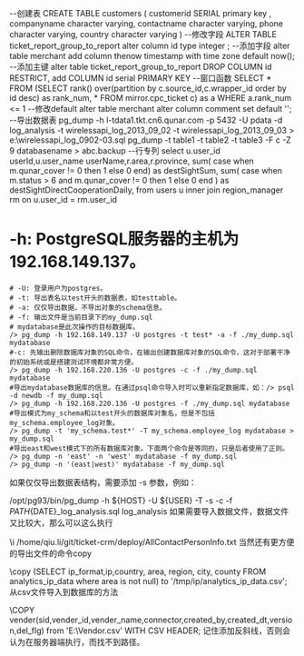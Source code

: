 --创建表
CREATE TABLE customers 
( 
  customerid SERIAL primary key , 
  companyname character varying, 
  contactname character varying, 
  phone character varying, 
  country character varying 
)
--修改字段
ALTER TABLE ticket_report_group_to_report alter column id type integer ;
--添加字段
alter table merchant add column thenow timestamp with time zone default now();
--添加主键
alter table ticket_report_group_to_report DROP COLUMN id RESTRICT, add COLUMN id serial PRIMARY KEY
--窗口函数
SELECT * FROM (SELECT rank() over(partition by c.source_id,c.wrapper_id order by id desc) as rank_num, * FROM mirror.cpc_ticket c) as a WHERE a.rank_num <= 1
--修改default
alter table merchant alter column comment set default '';
--导出数据表
pg_dump -h l-tdata1.tkt.cn6.qunar.com -p 5432 -U pdata -d log_analysis -t wirelessapi_log_2013_09_02 -t wirelessapi_log_2013_09_03  > e:\wirelessapi_log_0902-03.sql
pg_dump -t table1 -t table2 -t table3 -F c -Z 9 databasename > abc.backup
--行专列
       select u.user_id userId,u.user_name userName,r.area,r.province,
       sum( case when  m.qunar_cover != 0 then 1 else 0 end) as  destSightSum,
       sum( case when  m.status > 6  and m.qunar_cover != 0 then 1 else 0 end ) as  destSightDirectCooperationDaily,
       from users u
       inner join region_manager rm on u.user_id = rm.user_id


# -h: PostgreSQL服务器的主机为192.168.149.137。
    # -U: 登录用户为postgres。
    # -t: 导出表名以test开头的数据表，如testtable。
    # -a: 仅仅导出数据，不导出对象的schema信息。
    # -f: 输出文件是当前目录下的my_dump.sql
    # mydatabase是此次操作的目标数据库。
    /> pg_dump -h 192.168.149.137 -U postgres -t test* -a -f ./my_dump.sql mydatabase
    #-c: 先输出删除数据库对象的SQL命令，在输出创建数据库对象的SQL命令，这对于部署干净的初始系统或是搭建测试环境都非常方便。
    /> pg_dump -h 192.168.220.136 -U postgres -c -f ./my_dump.sql mydatabase
    #导出mydatabase数据库的信息。在通过psql命令导入时可以重新指定数据库，如：/> psql -d newdb -f my_dump.sql
    /> pg_dump -h 192.168.220.136 -U postgres -f ./my_dump.sql mydatabase
    #导出模式为my_schema和以test开头的数据库对象名，但是不包括my_schema.employee_log对象。
    /> pg_dump -t 'my_schema.test*' -T my_schema.employee_log mydatabase > my_dump.sql
    #导出east和west模式下的所有数据库对象。下面两个命令是等同的，只是后者使用了正则。
    /> pg_dump -n 'east' -n 'west' mydatabase -f my_dump.sql
    /> pg_dump -n '(east|west)' mydatabase -f my_dump.sql


如果仅仅导出数据表结构，需要添加 -s 参数，例如：

/opt/pg93/bin/pg_dump -h ${HOST} -U ${USER} -T -s -c -f ${PATH}${DATE}_log_analysis.sql log_analysis
如果需要导入数据文件，数据文件又比较大，那么可以这么执行

\i /home/qiu.li/git/ticket-crm/deploy/AllContactPersonInfo.txt 
当然还有更方便的导出文件的命令copy

\copy (SELECT ip_format,ip,country, area, region, city, county FROM analytics_ip_data where area is not null) to '/tmp/ip/analytics_ip_data.csv';
从csv文件导入到数据库的方法

\COPY vender(sid,vender_id,vender_name,connector,created_by,created_dt,version,del_flg) from 'E:\Vendor.csv' WITH CSV  HEADER;
记住添加反斜线，否则会认为在服务器端执行，而找不到路径。

